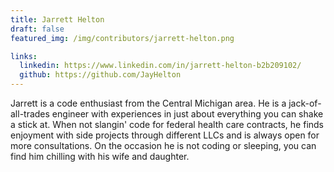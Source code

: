 ```yaml
---
title: Jarrett Helton
draft: false
featured_img: /img/contributors/jarrett-helton.png

links:
  linkedin: https://www.linkedin.com/in/jarrett-helton-b2b209102/
  github: https://github.com/JayHelton
---
```


Jarrett is a code enthusiast from the Central Michigan area. He is a jack-of-all-trades engineer with experiences in just about everything you can shake a stick at. When not slangin' code for federal health care contracts, he finds enjoyment with side projects through different LLCs and is always open for more consultations. On the occasion he is not coding or sleeping, you can find him chilling with his wife and daughter.
